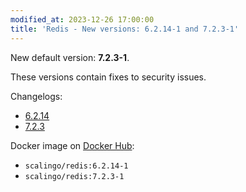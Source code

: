 ```yaml
---
modified_at: 2023-12-26 17:00:00
title: 'Redis - New versions: 6.2.14-1 and 7.2.3-1'
---
```


New default version: **7.2.3-1**.

These versions contain fixes to security issues.

Changelogs:

* [6.2.14](https://github.com/redis/redis/releases/tag/6.2.14)
* [7.2.3](https://github.com/redis/redis/releases/tag/7.2.3)

Docker image on [Docker Hub](https://hub.docker.com/r/scalingo/redis):

* `scalingo/redis:6.2.14-1`
* `scalingo/redis:7.2.3-1`
